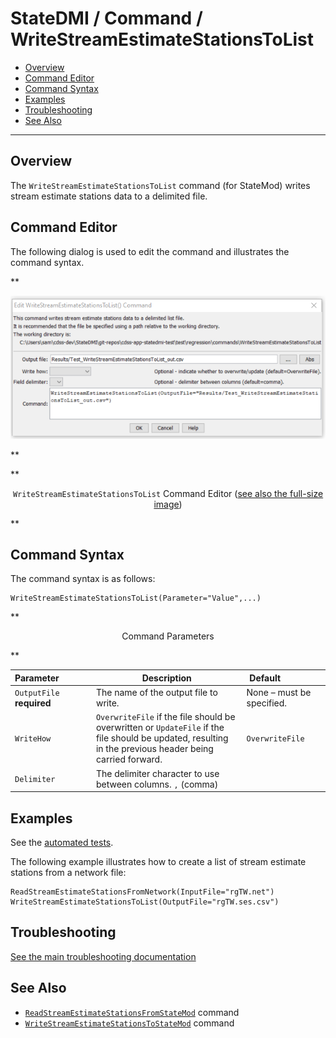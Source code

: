 # StateDMI / Command / WriteStreamEstimateStationsToList #

* [Overview](#overview)
* [Command Editor](#command-editor)
* [Command Syntax](#command-syntax)
* [Examples](#examples)
* [Troubleshooting](#troubleshooting)
* [See Also](#see-also)

-------------------------

## Overview ##

The `WriteStreamEstimateStationsToList` command (for StateMod)
writes stream estimate stations data to a delimited file.

## Command Editor ##

The following dialog is used to edit the command and illustrates the command syntax.

**<p style="text-align: center;">
![WriteStreamEstimateStationsToList command editor](WriteStreamEstimateStationsToList.png)
</p>**

**<p style="text-align: center;">
`WriteStreamEstimateStationsToList` Command Editor (<a href="../WriteStreamEstimateStationsToList.png">see also the full-size image</a>)
</p>**

## Command Syntax ##

The command syntax is as follows:

```text
WriteStreamEstimateStationsToList(Parameter="Value",...)
```
**<p style="text-align: center;">
Command Parameters
</p>**

| **Parameter**&nbsp;&nbsp;&nbsp;&nbsp;&nbsp;&nbsp;&nbsp;&nbsp;&nbsp;&nbsp;&nbsp;&nbsp; | **Description** | **Default**&nbsp;&nbsp;&nbsp;&nbsp;&nbsp;&nbsp;&nbsp;&nbsp;&nbsp;&nbsp;&nbsp;&nbsp;&nbsp;&nbsp;&nbsp;&nbsp; |
| --------------|-----------------|----------------- |
| `OutputFile`<br>**required** | The name of the output file to write. | None – must be specified. |
| `WriteHow` | `OverwriteFile` if the file should be overwritten or `UpdateFile` if the file should be updated, resulting in the previous header being carried forward. | `OverwriteFile` |
| `Delimiter` | The delimiter character to use between columns. `,` (comma) |

## Examples ##

See the [automated tests](https://github.com/OpenCDSS/cdss-app-statedmi-test/tree/master/test/regression/commands/WriteStreamEstimateStationsToList).

The following example illustrates how to create a list of stream estimate stations from a network file:

```
ReadStreamEstimateStationsFromNetwork(InputFile="rgTW.net")
WriteStreamEstimateStationsToList(OutputFile="rgTW.ses.csv")
```

## Troubleshooting ##

[See the main troubleshooting documentation](../../troubleshooting/troubleshooting.md)

## See Also ##

* [`ReadStreamEstimateStationsFromStateMod`](../ReadStreamEstimateStationsFromStateMod/ReadStreamEstimateStationsFromStateMod.md) command
* [`WriteStreamEstimateStationsToStateMod`](../WriteStreamEstimateStationsToStateMod/WriteStreamEstimateStationsToStateMod.md) command
